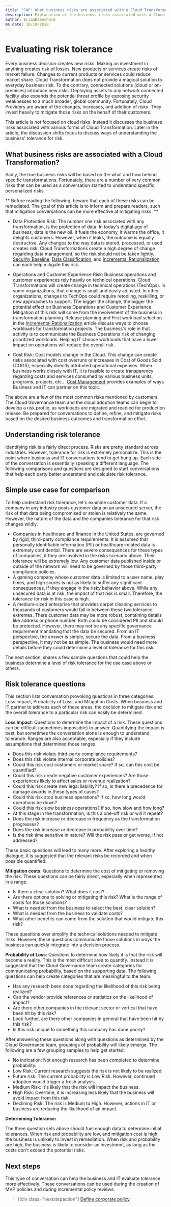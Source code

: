 ```yaml
---
title: "CAF: What business risks are associated with a Cloud Transformation?"
description: Explanation of the business risks associated with a Cloud Transformation?
author: BrianBlanchard
ms.date: 10/10/2018
---
```


# Evaluating risk tolerance

Every business decision creates new risks. Making an investment in anything creates risk of losses. New products or services create risks of market failure. Changes to current products or services could reduce market share. Cloud Transformation does not provide a magical solution to everyday business risk. To the contrary, connected solutions (cloud or on-premises) introduce new risks. Deploying assets to any network connected facility also expands the potential threat profile by exposing security weaknesses to a much broader, global community. Fortunately, Cloud Providers are aware of the changes, increases, and addition of risks. They invest heavily to mitigate those risks on the behalf of their customers.

This article is not focused on cloud risks. Instead it discusses the business risks associated with various forms of Cloud Transformation. Later in the article, the discussion shifts focus to discuss ways of understanding the business' tolerance for risk.

<!-- markdownlint-disable MD026 -->

## What business risks are associated with a Cloud Transformation?

Sadly, the true business risks will be based on the what and how behind specific transformations. Fortunately, there are a number of very common risks that can be used as a conversation started to understand specific, personalized risks.

** Before reading the following, beware that each of these risks can be remediated. The goal of this article is to inform and prepare readers, such that mitigation conversations can be more effective at mitigating risks. **

* Data Protection Risk: The number one risk associated with any transformation, is the protection of data. In today's digital age of business, data is the new oil. It fuels the economy, it warms the office, it delights customers. However, when it leaks, the outcome is equally destructive. Any changes to the way data is stored, processed, or used creates risk. Cloud Transformations create a high degree of change regarding data management, so the risk should not be taken lightly. [Security Baseline](../security-baseline/overview.md), [Data Classification](./what-is-data-classification.md), and [Incremental Rationalization](../../digital-estate/rationalize.md#incremental-rationalization) can each help mitigate this risk.

* Operations and Customer Experience Risk: Business operations and customer experiences rely heavily on technical operations. Cloud Transformations will create change in technical operations (TechOps). In some organizations, that change is small and easily adjusted. In other organizations, changes to TechOps could require retooling, reskilling, or new approaches to support. The bigger the change, the bigger the potential effect on Business Operations and Customer Experience. Mitigation of this risk will come from the involvement of the business in transformation planning. Release planning and First workload selection in the [Incremental Rationalization](../../digital-estate/rationalize.md#incremental-rationalization) article discuss ways to choose workloads for transformation projects. The business's role in that activity is to communicate the Business Operations risk of changing prioritized workloads. Helping IT choose workloads that have a lower impact on operations will reduce the overall risk.

* Cost Risk: Cost models change in the Cloud. This change can create risks associated with cost overruns or increases in Cost of Goods Sold (COGS), especially directly attributed operational expenses. When business works closely with IT, it is feasible to create transparency regarding costs and services consumed by various business units, programs, projects, etc... [Cost Management](../cost-management/overview.md) provides examples of ways Business and IT can partner on this topic.

The above are a few of the most common risks mentioned by customers. The Cloud Governance team and the cloud adoption teams can begin to develop a risk profile, as workloads are migrated and readied for production release. Be prepared for conversations to define, refine, and mitigate risks based on the desired business outcomes and transformation effort.

## Understanding risk tolerance

Identifying risk is a fairly direct process. Risks are pretty standard across industries. However, tolerance for risk is extremely personalize. This is the point where business and IT conversations tend to get hung up. Each side of the conversation is essentially speaking a different language. The following comparisons and questions are designed to start conversations that help each party better understand and calculate risk tolerance.

## Simple use case for comparison

To help understand risk tolerance, let's examine customer data. If a company in any industry posts customer data on an unsecured server, the risk of that data being compromised or stolen is relatively the same. However, the nature of the data and the companies tolerance for that risk changes wildly.

* Companies in healthcare and finance in the United States, are governed by rigid, third-party compliance requirements. It is assumed that personally identifiable information (PII) or healthcare-related data is extremely confidential. There are severe consequences for these types of companies, if they are involved in the risks scenario above. Their tolerance will be extremely low. Any customer data published inside or outside of the network will need to be governed by those third-party compliance policies.
* A gaming company whose customer data is limited to a user name, play times, and high scores is not as likely to suffer any significant consequences, if they engage in the risky behavior above. While any unsecured data is at risk, the impact of that risk is small. Therefore, the tolerance for risk in this case is high.
* A medium-sized enterprise that provides carpet cleaning services to thousands of customers would fall in between these two tolerance extremes. There customer data may be more robust, containing details like address or phone number. Both could be considered PII and should be protected. However, there may not be any specific governance requirement mandating that the data be secured. From an IT perspective, the answer is simple, secure the data. From a business perspective, it may not be as simple. The business would need more details before they could determine a level of tolerance for this risk.

The next section, shares a few sample questions that could help the business determine a level of risk tolerance for the use case above or others.

## Risk tolerance questions

This section lists conversation provoking questions in three categories: Loss Impact, Probability of Loss, and Mitigation Costs. When business and IT partner to address each of these areas, the decision to mitigate risk and the overall tolerance to a particular risk can easily be determined.

**Loss Impact**: Questions to determine the impact of a risk. These questions can be difficult (sometimes impossible) to answer. Quantifying the impact is best, but sometimes the conversation alone is enough to understand tolerance. Ranges are also acceptable, especially if they include assumptions that determined those ranges.

* Does this risk violate third-party compliance requirements?
* Does this risk violate internal corporate policies?
* Could this risk cost customers or market share? If so, can this cost be quantified?
* Could this risk create negative customer experiences? Are those experiences likely to affect sales or revenue realization?
* Could this risk create new legal liability? If so, is there a precedence for damage awards in these types of cases?
* Could this risk stop business operations? If so, how long would operations be down?
* Could this risk slow business operations? If so, how slow and how long?
* At this stage in the transformation, is this a one-off risk or will it repeat?
* Does the risk increase or decrease in frequency as the transformation progresses?
* Does the risk increase or decrease in probability over time?
* Is the risk time sensitive in nature? Will the risk pass or get worse, if not addressed?

These basic questions will lead to many more. After exploring a healthy dialogue, it is suggested that the relevant risks be recorded and when possible quantified.

**Mitigation costs**: Questions to determine the cost of mitigating or removing the risk. These questions can be fairly direct, especially when represented in a range.

* Is there a clear solution? What does it cost?
* Are there options to solving or mitigating this risk? What is the range of costs for those solutions?
* What is needed from the business to select the best, clear solution?
* What is needed from the business to validate costs?
* What other benefits can come from the solution that would mitigate this risk?

These questions over simplify the technical solutions needed to mitigate risks. However, these questions communicate those solutions in ways the business can quickly integrate into a decision process.

**Probability of Loss**: Questions to determine how likely it is that the risk will become a reality. This is the most difficult area to quantify. Instead it is suggested that the Cloud Governance team create categories for communicating probability, based on the supporting data. The following questions can help create categories that are meaningful to the team.

* Has any research been done regarding the likelihood of this risk being realized?
* Can the vendor provide references or statistics on the likelihood of impact?
* Are there other companies in the relevant sector or vertical that have been hit by this risk?
* Look further, are there other companies in general that have been hit by this risk?
* Is this risk unique to something this company has done poorly?

After answering these questions along with questions as determined by the Cloud Governance team, groupings of probability will likely emerge. The following are a few grouping samples to help get started:

* No indication: Not enough research has been completed to determine probability.
* Low Risk: Current research suggests the risk is not likely to be realized.
* Future risk: The current probability is Low Risk. However, continued adoption would trigger a fresh analysis.
* Medium Risk: It's likely that the risk will impact the business.
* High Risk: Overtime, it is increasing less likely that the business will avoid impact from this risk.
* Declining Risk: The risk is Medium to High. However, actions in IT or business are reducing the likelihood of an impact.

**Determining Tolerance:**

The three question sets above should fuel enough data to determine initial tolerances. When risk and probability are low, and mitigation cost is high, the business is unlikely to invest in remediation. When risk and probability are high, the business is likely to consider an investment, as long as the costs don't exceed the potential risks.

## Next steps

This type of conversation can help the business and IT evaluate tolerance more effectively. These conversations can be used during the creation of MVP policies and during incremental policy reviews.

> [!div class="nextstepaction"]
> [Define corporate policy](./define-policy.md)
